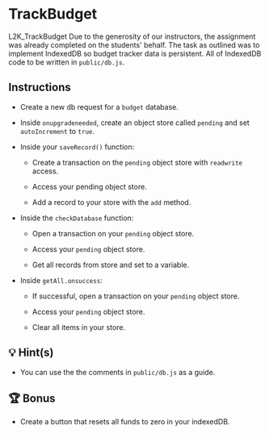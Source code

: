 # TrackBudget

L2K_TrackBudget
Due to the generosity of our instructors, the assignment was already completed on the students' behalf. The task as outlined was to implement IndexedDB so budget tracker data is persistent. All of IndexedDB code to be written in `public/db.js`.

## Instructions

- Create a new db request for a `budget` database.

- Inside `onupgradeneeded`, create an object store called `pending` and set `autoIncrement` to `true`.

- Inside your `saveRecord()` function:

  - Create a transaction on the `pending` object store with `readwrite` access.

  - Access your pending object store.

  - Add a record to your store with the `add` method.

- Inside the `checkDatabase` function:

  - Open a transaction on your `pending` object store.

  - Access your `pending` object store.

  - Get all records from store and set to a variable.

- Inside `getAll.onsuccess`:

  - If successful, open a transaction on your `pending` object store.

  - Access your `pending` object store.

  - Clear all items in your store.

## 💡 Hint(s)

- You can use the the comments in `public/db.js` as a guide.

## 🏆 Bonus

- Create a button that resets all funds to zero in your indexedDB.
